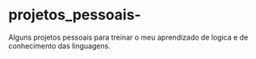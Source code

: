 # projetos_pessoais-
Alguns projetos pessoais para treinar o meu aprendizado de logica e de conhecimento das linguagens. 
